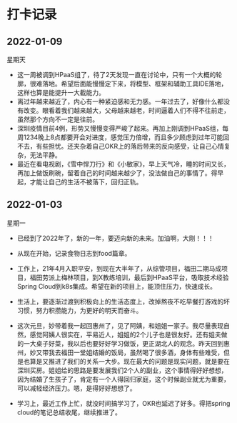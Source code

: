# 打卡记录

## 2022-01-09

星期天

* 这一周被调到HPaaS组了，待了2天发现一直在讨论中，只有一个大概的轮廓，很难落地。希望后面能慢慢定下来，将模型、框架和辅助工具IDE落地，这样也算是能提升一大截能力。
* 离过年越来越近了，内心有一种紧迫感和无力感。一年过去了，好像什么都没有改变。眼看着我们越来越大，父母越来越老，时间逼着人们不得不往前走，虽然那个方向不一定是往前。
* 深圳疫情目前4例，形势又慢慢变得严峻了起来。再加上刚调到HPaaS组，每周1234晚上8点都要开会对进度，感觉压力倍增，而且多少顾虑到过年可能回不去，有些担忧。还夹杂着自己OKR上的落后带来的反向感受，让自己心情复杂，无法平静。
* 最近在看电视剧，《雪中悍刀行》和《小敏家》，早上天气冷，睡的时间又长，再加上做饭刷碗，留着自己的时间越来越少了，没法做自己的事情了。得早起，才能让自己的生活不被落下，回归正轨。

## 2022-01-03

星期一

* 已经到了2022年了，新的一年，要迈向新的未来。加油啊，大刚！！！

* 从现在开始，记录食物日志到food篇章。

* 工作上，21年4月入职平安，到现在大半年了，从综管项目，福田二期马成项目，福田劳派上梅林项目，到X教练培训，最后到HPaaS平台，吸取技术经验Spring Cloud到k8s集成。希望在新的项目上，能顶住压力，快速成长。

* 生活上，要逐渐过渡到积极向上的生活态度上，改掉熬夜不吃早餐打游戏的坏习惯，努力积攒能力，为更好的明天而奋斗。

* 这次元旦，妙带着我一起回惠州了，见了阿姨，和姐姐一家子。我尽量表现自然，感觉阿姨人很实在，平易近人，姐姐的2个儿子也是很友好。还有姐夫做的一大桌子好菜，我以后也要好好学习做饭，更正湖北人的观念。昨天回到惠州，妙又带我去福田一堂姐结婚的饭局，虽然喝了很多酒，身体有些难受，但是也算是又推进了我们的关系一大步。现在最大的问题是现实问题，就是要在深圳买房。姐姐给的思路是要发展我们2个人的副业，这个事情得好好想想，因为结婚了生孩子了，肯定有一个人得回归家庭，这个时候副业就尤为重要，可以减轻经济压力。嗯，是得好好想想了。

* 学习上，最近工作上忙，就没时间搞学习了，OKR也延迟了好多。得把spring cloud的笔记总结收尾，继续推进了。

  